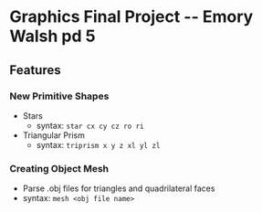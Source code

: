 # Graphics Final Project -- Emory Walsh pd 5
## Features
### New Primitive Shapes ###
- Stars
  - syntax: ``` star cx cy cz ro ri ```
- Triangular Prism
  - syntax: ``` triprism x y z xl yl zl ```

### Creating Object Mesh ###
- Parse .obj files for triangles and quadrilateral faces
- syntax: ``` mesh <obj file name> ```
